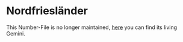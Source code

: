 # Nordfriesländer

This Number-File is no longer maintained, [here](11.md) you can find its living Gemini.
